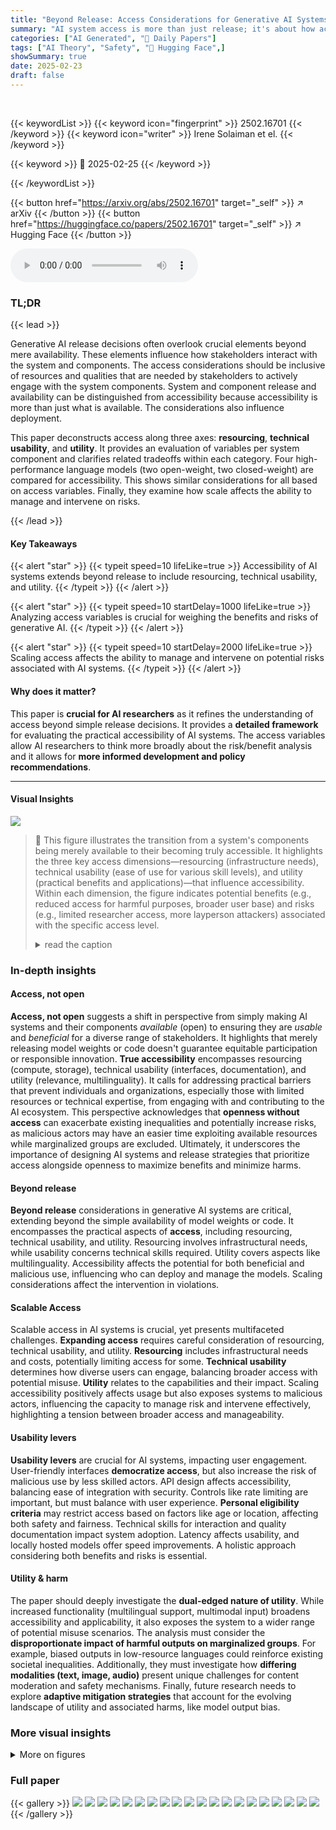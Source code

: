 ```yaml
---
title: "Beyond Release: Access Considerations for Generative AI Systems"
summary: "AI system access is more than just release; it's about how accessible system components are, impacting benefits, risks, and scalability."
categories: ["AI Generated", "🤗 Daily Papers"]
tags: ["AI Theory", "Safety", "🏢 Hugging Face",]
showSummary: true
date: 2025-02-23
draft: false
---
```


<br>

{{< keywordList >}}
{{< keyword icon="fingerprint" >}} 2502.16701 {{< /keyword >}}
{{< keyword icon="writer" >}} Irene Solaiman et el. {{< /keyword >}}
 
{{< keyword >}} 🤗 2025-02-25 {{< /keyword >}}
 
{{< /keywordList >}}

{{< button href="https://arxiv.org/abs/2502.16701" target="_self" >}}
↗ arXiv
{{< /button >}}
{{< button href="https://huggingface.co/papers/2502.16701" target="_self" >}}
↗ Hugging Face
{{< /button >}}



<audio controls>
    <source src="https://ai-paper-reviewer.com/2502.16701/podcast.wav" type="audio/wav">
    Your browser does not support the audio element.
</audio>


### TL;DR


{{< lead >}}

Generative AI release decisions often overlook crucial elements beyond mere availability. These elements influence how stakeholders interact with the system and components. The access considerations should be inclusive of resources and qualities that are needed by stakeholders to actively engage with the system components. System and component release and availability can be distinguished from accessibility because accessibility is more than just what is available. The considerations also influence deployment. 



This paper deconstructs access along three axes: **resourcing**, **technical usability**, and **utility**. It provides an evaluation of variables per system component and clarifies related tradeoffs within each category. Four high-performance language models (two open-weight, two closed-weight) are compared for accessibility. This shows similar considerations for all based on access variables.  Finally, they examine how scale affects the ability to manage and intervene on risks.

{{< /lead >}}


#### Key Takeaways

{{< alert "star" >}}
{{< typeit speed=10 lifeLike=true >}} Accessibility of AI systems extends beyond release to include resourcing, technical usability, and utility. {{< /typeit >}}
{{< /alert >}}

{{< alert "star" >}}
{{< typeit speed=10 startDelay=1000 lifeLike=true >}} Analyzing access variables is crucial for weighing the benefits and risks of generative AI. {{< /typeit >}}
{{< /alert >}}

{{< alert "star" >}}
{{< typeit speed=10 startDelay=2000 lifeLike=true >}} Scaling access affects the ability to manage and intervene on potential risks associated with AI systems. {{< /typeit >}}
{{< /alert >}}

#### Why does it matter?
This paper is **crucial for AI researchers** as it refines the understanding of access beyond simple release decisions. It provides a **detailed framework** for evaluating the practical accessibility of AI systems. The access variables allow AI researchers to think more broadly about the risk/benefit analysis and it allows for **more informed development and policy recommendations**.

------
#### Visual Insights



![](https://arxiv.org/html/2502.16701/x1.png)

> 🔼 This figure illustrates the transition from a system's components being merely available to their becoming truly accessible.  It highlights the three key access dimensions—resourcing (infrastructure needs), technical usability (ease of use for various skill levels), and utility (practical benefits and applications)—that influence accessibility.  Within each dimension, the figure indicates potential benefits (e.g., reduced access for harmful purposes, broader user base) and risks (e.g., limited researcher access, more layperson attackers) associated with the specific access level.
> <details>
> <summary>read the caption</summary>
> Figure 1: From Available to Accessible with High Level Tradeoffs
> </details>







### In-depth insights


#### Access, not open
**Access, not open** suggests a shift in perspective from simply making AI systems and their components *available* (open) to ensuring they are *usable* and *beneficial* for a diverse range of stakeholders. It highlights that merely releasing model weights or code doesn't guarantee equitable participation or responsible innovation. **True accessibility** encompasses resourcing (compute, storage), technical usability (interfaces, documentation), and utility (relevance, multilinguality). It calls for addressing practical barriers that prevent individuals and organizations, especially those with limited resources or technical expertise, from engaging with and contributing to the AI ecosystem. This perspective acknowledges that **openness without access** can exacerbate existing inequalities and potentially increase risks, as malicious actors may have an easier time exploiting available resources while marginalized groups are excluded. Ultimately, it underscores the importance of designing AI systems and release strategies that prioritize access alongside openness to maximize benefits and minimize harms.

#### Beyond release
**Beyond release** considerations in generative AI systems are critical, extending beyond the simple availability of model weights or code. It encompasses the practical aspects of **access**, including resourcing, technical usability, and utility. Resourcing involves infrastructural needs, while usability concerns technical skills required. Utility covers aspects like multilinguality. Accessibility affects the potential for both beneficial and malicious use, influencing who can deploy and manage the models. Scaling considerations affect the intervention in violations.

#### Scalable Access
Scalable access in AI systems is crucial, yet presents multifaceted challenges. **Expanding access** requires careful consideration of resourcing, technical usability, and utility. **Resourcing** includes infrastructural needs and costs, potentially limiting access for some. **Technical usability** determines how diverse users can engage, balancing broader access with potential misuse. **Utility** relates to the capabilities and their impact. Scaling accessibility positively affects usage but also exposes systems to malicious actors, influencing the capacity to manage risk and intervene effectively, highlighting a tension between broader access and manageability.

#### Usability levers
**Usability levers** are crucial for AI systems, impacting user engagement. User-friendly interfaces **democratize access**, but also increase the risk of malicious use by less skilled actors. API design affects accessibility, balancing ease of integration with security. Controls like rate limiting are important, but must balance with user experience. **Personal eligibility criteria** may restrict access based on factors like age or location, affecting both safety and fairness. Technical skills for interaction and quality documentation impact system adoption. Latency affects usability, and locally hosted models offer speed improvements. A holistic approach considering both benefits and risks is essential.

#### Utility & harm
The paper should deeply investigate the **dual-edged nature of utility**. While increased functionality (multilingual support, multimodal input) broadens accessibility and applicability, it also exposes the system to a wider range of potential misuse scenarios. The analysis must consider the **disproportionate impact of harmful outputs on marginalized groups**. For example, biased outputs in low-resource languages could reinforce existing societal inequalities. Additionally, they must investigate how **differing modalities (text, image, audio)** present unique challenges for content moderation and safety mechanisms. Finally, future research needs to explore **adaptive mitigation strategies** that account for the evolving landscape of utility and associated harms, like model output bias.


### More visual insights

<details>
<summary>More on figures
</summary>


![](https://arxiv.org/html/2502.16701/x2.png)

> 🔼 This figure breaks down the concept of 'Access' into three main categories: Resourcing, Technical Usability, and Utility.  Each category is further divided into several variables that determine the degree of access.  For example, Resourcing considers factors like the cost and availability of computing infrastructure needed to use the system. Technical Usability examines the ease of use for different user groups, including the required technical skills and interface quality. Finally, Utility assesses the usefulness and value of the system for various purposes, such as multilingual support and output quality. The figure helps to clarify the different aspects of accessibility beyond simply whether a system is released, highlighting the tradeoffs involved in different choices.
> <details>
> <summary>read the caption</summary>
> Figure 2: Categories of Access and Respective Variables
> </details>



![](https://arxiv.org/html/2502.16701/x3.png)

> 🔼 This figure illustrates the progression from an AI system's initial availability to its eventual widespread accessibility, highlighting key trade-offs at each stage. It starts with the 'Available' stage, where system components are simply released. This then transitions to the 'Accessible' stage, emphasizing the three primary dimensions influencing accessibility: resourcing (infrastructure needs), technical usability (required technical skills), and utility (practical benefits for users). Finally, the figure depicts the 'Scaled Access' stage, which considers the impact of increasing access and reach on the system, including individualized access (for specific researchers), distribution (methods of making the system available to a broader audience), and manageability (ability to identify and mitigate harm). The figure emphasizes how the expansion of access generates both positive outcomes (wider reach and benefits) and negative ones (increased risk and costs).
> <details>
> <summary>read the caption</summary>
> Figure 3: Flow of Access and Scale with High Level Tradeoffs
> </details>



![](https://arxiv.org/html/2502.16701/x4.png)

> 🔼 This figure illustrates the transition of an AI system from a state of mere availability to one of genuine accessibility, highlighting the key factors involved.  The left side shows the 'Available System,' signifying that the system's components (model weights, code, data, etc.) exist and are released.  The central section focuses on the three axes of 'Accessibility': Resourcing (the infrastructural requirements for hosting and using the system), Technical Usability (the level of technical expertise needed to use the system), and Utility (the practical applications and usefulness of the system).  The right side shows the 'Accessible System,' representing the stage where the system components are not only released but also practically usable by a wider range of users. The arrows and annotations illustrate the high-level tradeoffs between the benefits (e.g., broader access, more applications) and the risks (e.g., increased potential for misuse, higher costs) at each stage of the process. 
> <details>
> <summary>read the caption</summary>
> Figure 4: Shifting from Available to Accessible with High Level Tradeoffs
> </details>



</details>






### Full paper

{{< gallery >}}
<img src="https://ai-paper-reviewer.com/2502.16701/1.png" class="grid-w50 md:grid-w33 xl:grid-w25" />
<img src="https://ai-paper-reviewer.com/2502.16701/2.png" class="grid-w50 md:grid-w33 xl:grid-w25" />
<img src="https://ai-paper-reviewer.com/2502.16701/3.png" class="grid-w50 md:grid-w33 xl:grid-w25" />
<img src="https://ai-paper-reviewer.com/2502.16701/4.png" class="grid-w50 md:grid-w33 xl:grid-w25" />
<img src="https://ai-paper-reviewer.com/2502.16701/5.png" class="grid-w50 md:grid-w33 xl:grid-w25" />
<img src="https://ai-paper-reviewer.com/2502.16701/6.png" class="grid-w50 md:grid-w33 xl:grid-w25" />
<img src="https://ai-paper-reviewer.com/2502.16701/7.png" class="grid-w50 md:grid-w33 xl:grid-w25" />
<img src="https://ai-paper-reviewer.com/2502.16701/8.png" class="grid-w50 md:grid-w33 xl:grid-w25" />
<img src="https://ai-paper-reviewer.com/2502.16701/9.png" class="grid-w50 md:grid-w33 xl:grid-w25" />
<img src="https://ai-paper-reviewer.com/2502.16701/10.png" class="grid-w50 md:grid-w33 xl:grid-w25" />
<img src="https://ai-paper-reviewer.com/2502.16701/11.png" class="grid-w50 md:grid-w33 xl:grid-w25" />
<img src="https://ai-paper-reviewer.com/2502.16701/12.png" class="grid-w50 md:grid-w33 xl:grid-w25" />
<img src="https://ai-paper-reviewer.com/2502.16701/13.png" class="grid-w50 md:grid-w33 xl:grid-w25" />
<img src="https://ai-paper-reviewer.com/2502.16701/14.png" class="grid-w50 md:grid-w33 xl:grid-w25" />
<img src="https://ai-paper-reviewer.com/2502.16701/15.png" class="grid-w50 md:grid-w33 xl:grid-w25" />
<img src="https://ai-paper-reviewer.com/2502.16701/16.png" class="grid-w50 md:grid-w33 xl:grid-w25" />
<img src="https://ai-paper-reviewer.com/2502.16701/17.png" class="grid-w50 md:grid-w33 xl:grid-w25" />
<img src="https://ai-paper-reviewer.com/2502.16701/18.png" class="grid-w50 md:grid-w33 xl:grid-w25" />
<img src="https://ai-paper-reviewer.com/2502.16701/19.png" class="grid-w50 md:grid-w33 xl:grid-w25" />
<img src="https://ai-paper-reviewer.com/2502.16701/20.png" class="grid-w50 md:grid-w33 xl:grid-w25" />
{{< /gallery >}}